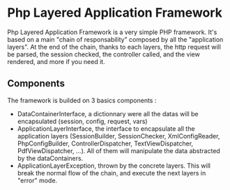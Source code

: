 Php Layered Application Framework
=================================

Php Layered Application Framework is a very simple PHP framework.
It's based on a main "chain of responsability" composed by all the "application layers".
At the end of the chain, thanks to each layers, the http request will be parsed, the session checked, the controller called, and the view rendered, and more if you need it.

Components
----------

The framework is builded on 3 basics components :
* DataContainerInterface, a dictionnary were all the datas will be encapsulated (session, config, request, vars)
* ApplicationLayerInterface, the interface to encapsulate all the application layers (SessionBuilder, SessionChecker, XmlConfigReader, PhpConfigBuilder, ControllerDispatcher, TextViewDispatcher, PdfViewDispatcher, ...). All of them will manipulate the data abstracted by the dataContainers.
* ApplicationLayerException, thrown by the concrete layers. This will break the normal flow of the chain, and execute the next layers in "error" mode. 